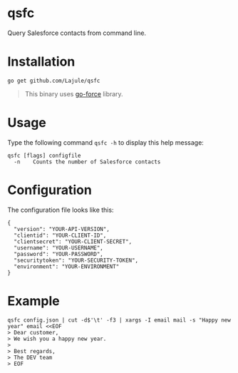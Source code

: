 # qsfc

Query Salesforce contacts from command line.

# Installation

```
go get github.com/Lajule/qsfc
```

> This binary uses [go-force][1] library.

# Usage

Type the following command `qsfc -h` to display this help message:

```
qsfc [flags] configfile
  -n	Counts the number of Salesforce contacts
```

# Configuration

The configuration file looks like this:

```
{
  "version": "YOUR-API-VERSION",
  "clientid": "YOUR-CLIENT-ID",
  "clientsecret": "YOUR-CLIENT-SECRET",
  "username": "YOUR-USERNAME",
  "password": "YOUR-PASSWORD",
  "securitytoken": "YOUR-SECURITY-TOKEN",
  "environment": "YOUR-ENVIRONMENT"
}
```

# Example

```
qsfc config.json | cut -d$'\t' -f3 | xargs -I email mail -s "Happy new year" email <<EOF
> Dear customer,
> We wish you a happy new year.
>
> Best regards,
> The DEV team
> EOF
```

[1]: https://github.com/nimajalali/go-force "go-force"

